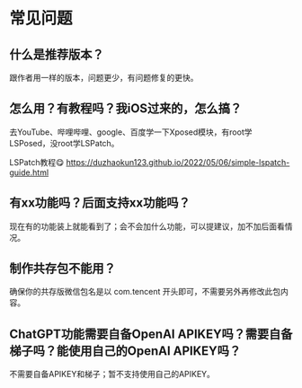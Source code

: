 # 常见问题

## 什么是推荐版本？  

跟作者用一样的版本，问题更少，有问题修复的更快。  

## 怎么用？有教程吗？我iOS过来的，怎么搞？

去YouTube、哔哩哔哩、google、百度学一下Xposed模块，有root学LSPosed，没root学LSPatch。 

LSPatch教程😋
https://duzhaokun123.github.io/2022/05/06/simple-lspatch-guide.html 

## 有xx功能吗？后面支持xx功能吗？

现在有的功能装上就能看到了；会不会加什么功能，可以提建议，加不加后面看情况。  

## 制作共存包不能用？

确保你的共存版微信包名是以 com.tencent 开头即可，不需要另外再修改此包内容。  

## ChatGPT功能需要自备OpenAI APIKEY吗？需要自备梯子吗？能使用自己的OpenAI APIKEY吗？

不需要自备APIKEY和梯子；暂不支持使用自己的APIKEY。  

